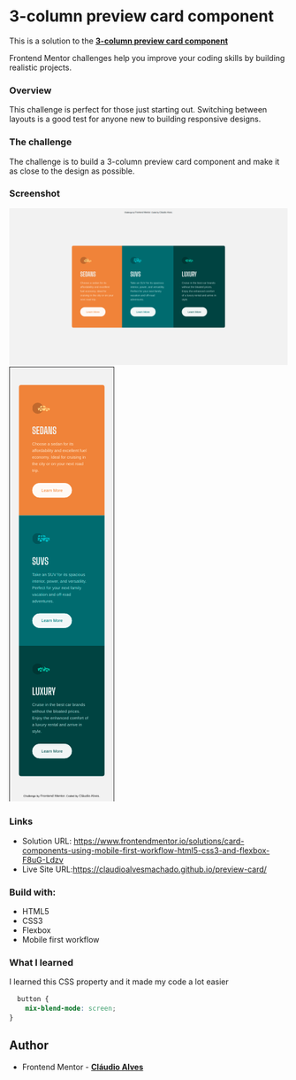 # 3-column preview card component

This is a solution to the <strong> <a href="https://www.frontendmentor.io/challenges/3column-preview-card-component-pH92eAR2-"> 3-column preview card component</a> </strong>

Frontend Mentor challenges help you improve your coding skills by building realistic projects.

### Overview
This challenge is perfect for those just starting out. Switching between layouts is a good test for anyone new to building responsive designs.

### The challenge

The challenge is to build a 3-column preview card component and make it as close to the design as possible.

### Screenshot
<img src="desktop-design.png">
<img src="mobile-design.png">

### Links

 - Solution URL: https://www.frontendmentor.io/solutions/card-components-using-mobile-first-workflow-html5-css3-and-flexbox-F8uG-Ldzv
 - Live Site URL:https://claudioalvesmachado.github.io/preview-card/
 
 
### Build with:

 -  HTML5 
 - CSS3
 - Flexbox
 - Mobile first workflow
 
 
### What I learned
  
I learned this CSS property and it made my code a lot easier 
 
```css
  button {
    mix-blend-mode: screen;
}
```

## Author 

 - Frontend Mentor - <strong> <a href="https://www.frontendmentor.io/profile/claudioalvesmachado">Cláudio Alves</a> </strong>
 
